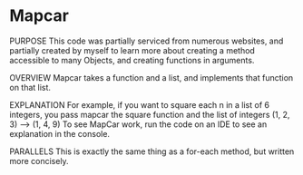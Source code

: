 # Mapcar

PURPOSE
This code was partially serviced from numerous websites, and partially created by myself to learn more about creating a method accessible
to many Objects, and creating functions in arguments.

OVERVIEW
Mapcar takes a function and a list, and implements that function on that list.

EXPLANATION
For example, if you want to square each n in a list of 6 integers, you pass mapcar the square function and the list of integers
(1, 2, 3) --> (1, 4, 9)
To see MapCar work, run the code on an IDE to see an explanation in the console.

PARALLELS
This is exactly the same thing as a for-each method, but written more concisely.


